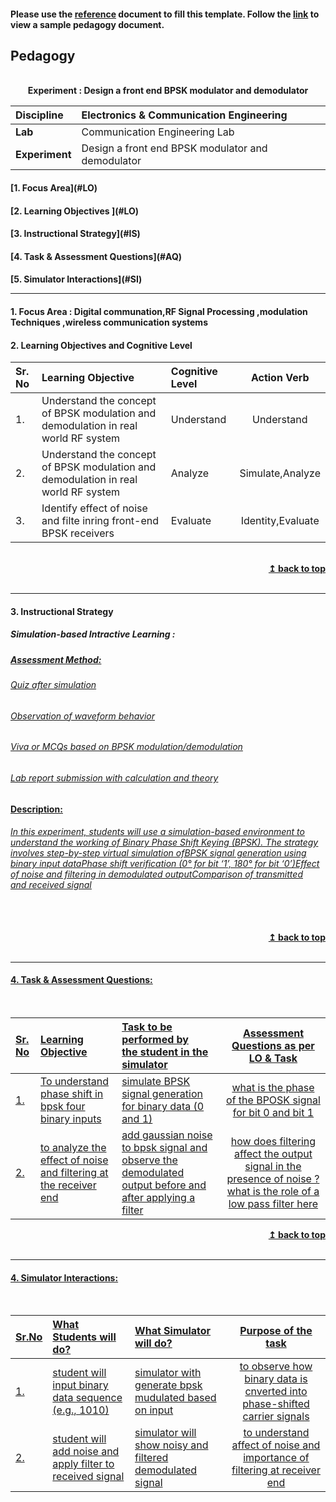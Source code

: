 #### Please use the [reference](https://github.com/virtual-labs/ph3-exp-dev-process/blob/main/pedagogy/README.org) document to fill this template.  Follow the [link](https://github.com/virtual-labs/ph3-exp-dev-process/tree/main/sample/pedagogy) to view a sample pedagogy document.

## Pedagogy
<p align="center">


<br>
<b> Experiment : Design a front end BPSK modulator and demodulator <a name="top"></a> <br>
</p>

<b>Discipline | Electronics & Communication Engineering <b> 
:--|:--|
<b> Lab | Communication Engineering Lab<b> 
<b> Experiment|  Design a front end BPSK modulator and demodulator  <b> 


<h4> [1. Focus Area](#LO)
<h4> [2. Learning Objectives ](#LO)
<h4> [3. Instructional Strategy](#IS)
<h4> [4. Task & Assessment Questions](#AQ)
<h4> [5. Simulator Interactions](#SI)
<hr>

<a name="LO"></a>
#### 1. Focus Area : Digital communation,RF Signal Processing ,modulation Techniques ,wireless communication systems
#### 2. Learning Objectives and Cognitive Level


Sr. No |	Learning Objective	| Cognitive Level | Action Verb
:--|:--|:--|:-:
1.|Understand the concept of BPSK modulation and demodulation in real world RF system|Understand|Understand   
2.|Understand the concept of BPSK modulation and demodulation in real world RF system|Analyze|Simulate,Analyze   
3.|Identify effect of noise and filte inring front-end BPSK receivers| Evaluate|Identity,Evaluate   
<br/>
<div align="right">
    <b><a href="#top">↥ back to top</a></b>
</div>
<br/>
<hr>

<a name="IS"></a>
#### 3. Instructional Strategy
##### Simulation-based Intractive Learning  :    <u>   
##### Assessment Method:
###### Quiz after simulation<br>
###### Observation of waveform behavior<br>
###### Viva or MCQs based on BPSK modulation/demodulation<br>
###### Lab report submission with calculation and theory<br>  

<u> <b>Description: </b>
###### In this experiment, students will use a simulation-based environment to understand the working of Binary Phase Shift Keying (BPSK). The strategy involves step-by-step virtual simulation ofBPSK signal generation using binary input dataPhase shift verification (0° for bit ‘1’, 180° for bit ‘0’)Effect of noise and filtering in demodulated outputComparison of transmitted and received signal   </u>
<br>
    

<br/>
<div align="right">
    <b><a href="#top">↥ back to top</a></b>
</div>
<br/>
<hr>

<a name="AQ"></a>
#### 4. Task & Assessment Questions:

  
<br>

Sr. No |	Learning Objective	| Task to be performed by <br> the student  in the simulator | Assessment Questions as per LO & Task
:--|:--|:--|:-:
1.|   To understand phase shift in bpsk four binary inputs  |simulate BPSK signal generation for binary data (0 and 1)| what is the phase of the BPOSK signal for bit 0 and bit 1  
2.|to analyze the effect of noise and filtering at the receiver end   |add gaussian noise to bpsk signal and observe the demodulated output before and after applying a filter     |how does filtering affect the output signal in the presence of noise ? what is the role of a low pass filter here 


<div align="right">
    <b><a href="#top">↥ back to top</a></b>
</div>
<br/>
<hr>

<a name="SI"></a>

#### 4. Simulator Interactions:
<br>

Sr.No | What Students will do? |	What Simulator will do?	| Purpose of the task
:--|:--|:--|:--:
1.|student will input binary data sequence (e.g., 1010) |simulator with generate bpsk mudulated based on input|to observe how binary data is cnverted into phase-shifted carrier signals 
2.|student will add noise and apply filter to received signal  |simulator will show noisy and filtered demodulated signal  |to understand affect of noise and importance of filtering at receiver end
